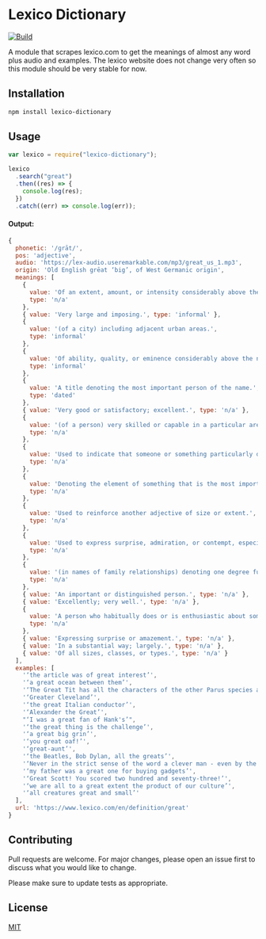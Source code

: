 # Lexico Dictionary

[![Build](https://github.com/LuanRT/lexico-dictionary/actions/workflows/node.js.yml/badge.svg?branch=main)](https://github.com/LuanRT/lexico-dictionary/actions/workflows/node.js.yml)

A module that scrapes lexico.com to get the meanings of almost any word plus audio and examples. The lexico website does not change very often so this module should be very stable for now.

## Installation

```bash
npm install lexico-dictionary
```

## Usage

```js
var lexico = require("lexico-dictionary");

lexico
  .search("great")
  .then((res) => {
    console.log(res);
  })
  .catch((err) => console.log(err));
```

#### Output:

```js
{
  phonetic: '/ɡrāt/',
  pos: 'adjective',
  audio: 'https://lex-audio.useremarkable.com/mp3/great_us_1.mp3',
  origin: 'Old English grēat ‘big’, of West Germanic origin',
  meanings: [
    {
      value: 'Of an extent, amount, or intensity considerably above the normal or average.',
      type: 'n/a'
    },
    { value: 'Very large and imposing.', type: 'informal' },
    {
      value: '(of a city) including adjacent urban areas.',
      type: 'informal'
    },
    {
      value: 'Of ability, quality, or eminence considerably above the normal or average.',
      type: 'informal'
    },
    {
      value: 'A title denoting the most important person of the name.',
      type: 'dated'
    },
    { value: 'Very good or satisfactory; excellent.', type: 'n/a' },
    {
      value: '(of a person) very skilled or capable in a particular area.',
      type: 'n/a'
    },
    {
      value: 'Used to indicate that someone or something particularly deserves a specified description.',
      type: 'n/a'
    },
    {
      value: 'Denoting the element of something that is the most important or the most worthy of consideration.',
      type: 'n/a'
    },
    {
      value: 'Used to reinforce another adjective of size or extent.',
      type: 'n/a'
    },
    {
      value: 'Used to express surprise, admiration, or contempt, especially in exclamations.',
      type: 'n/a'
    },
    {
      value: '(in names of family relationships) denoting one degree further removed upward or downward.',
      type: 'n/a'
    },
    { value: 'An important or distinguished person.', type: 'n/a' },
    { value: 'Excellently; very well.', type: 'n/a' },
    {
      value: 'A person who habitually does or is enthusiastic about something.',
      type: 'n/a'
    },
    { value: 'Expressing surprise or amazement.', type: 'n/a' },
    { value: 'In a substantial way; largely.', type: 'n/a' },
    { value: 'Of all sizes, classes, or types.', type: 'n/a' }
  ],
  examples: [
    '‘the article was of great interest’',
    '‘a great ocean between them’',
    '‘The Great Tit has all the characters of the other Parus species and is unmistakable given its large, robust size, relatively heavy bill and domed head.’',
    '‘Greater Cleveland’',
    '‘the great Italian conductor’',
    '‘Alexander the Great’',
    "‘I was a great fan of Hank's’",
    '‘the great thing is the challenge’',
    '‘a great big grin’',
    '‘you great oaf!’',
    '‘great-aunt’',
    '‘the Beatles, Bob Dylan, all the greats’',
    '‘Never in the strict sense of the word a clever man - even by the academic standard (he took only a third in Mods. and a second in Greats, and worked hard for them, too) - he became an extraordinarily well-educated one.’',
    '‘my father was a great one for buying gadgets’',
    '‘Great Scott! You scored two hundred and seventy-three!’',
    '‘we are all to a great extent the product of our culture’',
    '‘all creatures great and small’'
  ],
  url: 'https://www.lexico.com/en/definition/great'
}
```

## Contributing

Pull requests are welcome. For major changes, please open an issue first to discuss what you would like to change.

Please make sure to update tests as appropriate.

## License

[MIT](https://choosealicense.com/licenses/mit/)
